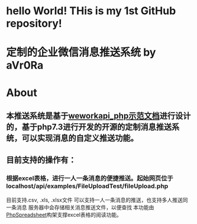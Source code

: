 # hello World! THis is my 1st GitHub repository!

# 定制的企业微信消息推送系统 by aVr0Ra

# About
## 本推送系统是基于[weworkapi_php示范文档](https://github.com/sbzhu/weworkapi_php)进行设计的，基于php7.3进行开发的开源的定制消息推送系统，可以实现消息的自定义推送功能。
## 目前支持的操作有：
### 根据excel表格，进行一人一条消息的便捷推送。起始网页位于 localhost/api/examples/FileUploadTest/fileUpload.php
目前支持.csv, .xls, .xlsx文件
可以支持一人一条消息的推送，也支持多人推送同一条消息
服务器中会存储相关消息推送文件，以便查找
本功能由[PhpSpreadsheet](https://github.com/PHPOffice/PhpSpreadsheet)构架支撑excel表格的阅读功能。